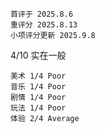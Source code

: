 	首评于 2025.8.6
	重评分 2025.8.13
	小项评分更新 2025.9.8

4/10 实在一般

```
美术 1/4 Poor
音乐 1/4 Poor
剧情 1/4 Poor
玩法 1/4 Poor
体验 2/4 Average
```

